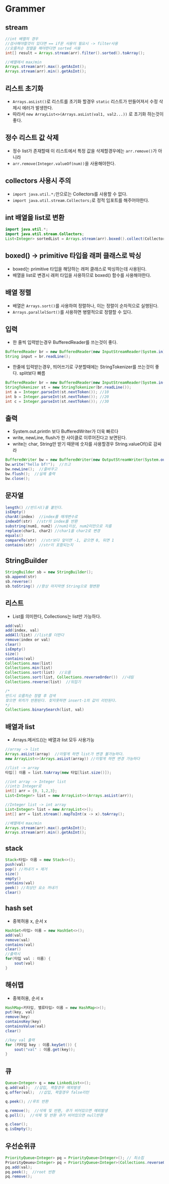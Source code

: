 # Grammer

## stream
```java
//int 배열의 경우
//검사해야할것이 있다면 == if문 사용이 필요시 -> filter사용
//오름차순 정렬을 해야한다면 sorted 사용
int[] result = Arrays.stream(arr).filter().sorted().toArray();

//배열에서 max/min
Arrays.stream(arr).max().getAsInt();
Arrays.stream(arr).min().getAsInt();
```

## 리스트 초기화
* `Arrays.asList()`로 리스트를 초기화 할경우 `static` 리스트가 만들어져서 수정 삭제시 에러가 발생한다.
* 따라서 `new ArrayList<>(Arrays.asList(val1, val2...))` 로 초기화 하는것이 좋다.

## 정수 리스트 값 삭제
* 정수 list가 존재할때 이 리스트에서 특정 값을 삭제할경우에는 `arr.remove()`가 아니라
* `arr.remove(Integer.valueOf(num))`을 사용해야한다.

## collectors 사용시 주의
* `import java.util.*;`만으로는 Collectors를 사용할 수 없다.
* `import java.util.stream.Collectors;`로 정적 임포트를 해주어야한다.

## int 배열을 list로 변환
```java
import java.util.*;
import java.util.stream.Collectors;
List<Integer> sortedList = Arrays.stream(arr).boxed().collect(Collectors.toList());
```

## boxed() -> primitive 타입을 래퍼 클래스로 박싱
* boxed는 primitive 타입을 해당하는 래퍼 클래스로 박싱하는데 사용된다.
* 배열을 list로 변경시 래퍼 타입을 사용하므로 boxed() 함수를 사용해야한다.

## 배열 정렬
* 배열은 `Arrays.sort()`를 사용하여 정렬하나, 이는 정렬이 순차적으로 실행된다.
* `Arrays.parallelSort()`를 사용하면 병렬적으로 정렬할 수 있다.

## 입력
* 한 줄씩 입력받는경우 BufferedReader를 쓰는것이 좋다.
```java
BufferedReader br = new BufferedReader(new InputStreamReader(System.in));
String input = br.readLine();
```
* 한줄에 입력받는경우, 띄어쓰기로 구분할때에는 StringTokenizer를 쓰는것이 좋다. split보다 빠름
```java
BufferedReader br = new BufferedReader(new InputStreamReader(System.in());  //10 20 30
StringTokenizer st = new StringTokenizer(br.readLine());
int a = Integer.parseInt(st.nextToken()); //10
int b = Integer.parseInt(st.nextToken()); //20
int c = Integer.parseInt(st.nextToken()); //30
```

## 출력
* System.out.println 보다 BufferedWriter가 더욱 빠르다
* write, newLine, flush가 한 사이클로 이루어진다고 보면된다.
* write는 char, String만 받기 때문에 숫자를 사용할경우 String.valueOf()로 감싸라
```java
BufferedWriter bw = new BufferedWriter(new OutputStreamWriter(System.out));
bw.write("hello bf!");  //쓰고
bw.newLine();  //줄바꾸고
bw.flush();  //실제 출력
bw.close();
```

## 문자열
```java
length() //반드시()를 붙인다.
isEmpty()
charAt(index)  //index를 매개변수로
indexOf(str)  //str의 index를 반환
substring(num1, num2) //num1이상, num2미만으로 자름
replace(char1, char2) //char1을 char2로 변경
equals()
compareTo(str)  //str보다 앞이면 -1, 같으면 0, 뒤면 1
contains(str)  //str이 포함되는지
```

## StringBuilder
```java
StringBuilder sb = new StringBuilder();
sb.append(str)
sb.reverse()
sb.toString() //항상 마지막엔 String으로 형변환
```

## 리스트
* List를 의미한다, Collections는 list만 가능하다.
```java
add(val)
add(index, val)
addAll(list) //list를 더한다
remove(index or val)
clear()
isEmpty()
size()
contains(val)
Collections.max(list)
Collections.min(list)
Collections.sort(list)  //오름
Collections.sort(list, Collections.reverseOrder())  //내림
Collections.reverse(list)  //뒤집기

/*
반드시 오름차순 정렬 후 검색
찾으면 위치가 반환된다. 찾지못하면 insert-1의 값이 리턴된다.
*/
Collections.binarySearch(list, val)
```

## 배열과 list
* Arrays.메서드()는 배열과 list 모두 사용가능
```java
//array -> list
Arrays.asList(array)  //이렇게 하면 list가 변경 불가능하다.
new ArrayList<>(Arrays.asList(array)) //이렇게 하면 변경 가능하다

//list -> array
타입[] 이름 = list.toArray(new 타입[list.size()]);

//int array -> Integer list
//int는 Integer로
int[] arr = {0, 1,2,3};
List<Integer> list = new ArrayList<>(Arrays.asList(arr));

//Integer list -> int array
List<Integer> list = new ArrayList<>();
int[] arr = list.stream().mapToInt(x -> x).toArray();

//배열에서 max/min
Arrays.stream(arr).max().getAsInt();
Arrays.stream(arr).min().getAsInt();
```

## stack
```java
Stack<타입> 이름 = new Stack<>();
push(val)
pop() //꺼내기 + 제거
size()
empty()
contains(val)
peek() //최상단 요소 꺼내기
clear()
```

## hash set
* 중복허용 x, 순서 x
```java
HashSet<타입> 이름 = new HashSet<>();
add(val)
remove(val)
contains(val)
clear()
//출력시
for(타입 val : 이름) {
    sout(val)
}
```

## 해쉬맵
* 중복허용, 순서 x
```java
HashMap<키타입, 밸류타입> 이름 = new HashMap<>();
put(key, val)
remove(key)
containsKey(key)
containsValue(val)
clear()

//key val 출력
for (키타입 key : 이름.keySet()) {
    sout("val" : 이름.get(key));
}
```

## 큐
```java
Queue<Integer> q = new LinkedList<>();
q.add(val);  //삽입, 꽉찰경우 예외발생
q.offer(val);  //삽입, 꽉찰경우 false리턴

q.peek(); //루트 반환

q.remove();  //삭제 및 반환, 큐가 비어있으면 예외발생
q.poll();  //삭제 및 반환 큐가 비어있으면 null반환

q.clear();
q.isEmpty();
```

## 우선순위큐
```java
PriorityQueue<Integer> pq = PriorityQueue<Integer>(); // 최소힙
PriorityQeueu<Integer> pq = PriorityQueue<Integer>(Collections.reverseOrder()); // 최대힙
pq.add(val);
pq.peek();  //root 반환
pq.remove();
```
